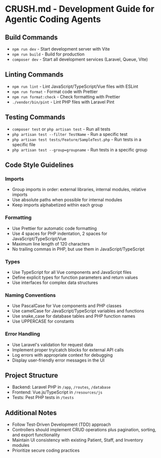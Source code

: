 # CRUSH.md - Development Guide for Agentic Coding Agents

## Build Commands
- `npm run dev` - Start development server with Vite
- `npm run build` - Build for production
- `composer dev` - Start all development services (Laravel, Queue, Vite)

## Linting Commands
- `npm run lint` - Lint JavaScript/TypeScript/Vue files with ESLint
- `npm run format` - Format code with Prettier
- `npm run format:check` - Check formatting with Prettier
- `./vendor/bin/pint` - Lint PHP files with Laravel Pint

## Testing Commands
- `composer test` or `php artisan test` - Run all tests
- `php artisan test --filter TestName` - Run a specific test
- `php artisan test tests/Feature/SampleTest.php` - Run tests in a specific file
- `php artisan test --group=groupname` - Run tests in a specific group

## Code Style Guidelines

### Imports
- Group imports in order: external libraries, internal modules, relative imports
- Use absolute paths when possible for internal modules
- Keep imports alphabetized within each group

### Formatting
- Use Prettier for automatic code formatting
- Use 4 spaces for PHP indentation, 2 spaces for JavaScript/TypeScript/Vue
- Maximum line length of 120 characters
- No trailing commas in PHP, but use them in JavaScript/TypeScript

### Types
- Use TypeScript for all Vue components and JavaScript files
- Define explicit types for function parameters and return values
- Use interfaces for complex data structures

### Naming Conventions
- Use PascalCase for Vue components and PHP classes
- Use camelCase for JavaScript/TypeScript variables and functions
- Use snake_case for database tables and PHP function names
- Use UPPERCASE for constants

### Error Handling
- Use Laravel's validation for request data
- Implement proper try/catch blocks for external API calls
- Log errors with appropriate context for debugging
- Display user-friendly error messages in the UI

## Project Structure
- Backend: Laravel PHP in `/app`, `/routes`, `/database`
- Frontend: Vue.js/TypeScript in `/resources/js`
- Tests: Pest PHP tests in `/tests`

## Additional Notes
- Follow Test-Driven Development (TDD) approach
- Controllers should implement CRUD operations plus pagination, sorting, and export functionality
- Maintain UI consistency with existing Patient, Staff, and Inventory modules
- Prioritize secure coding practices